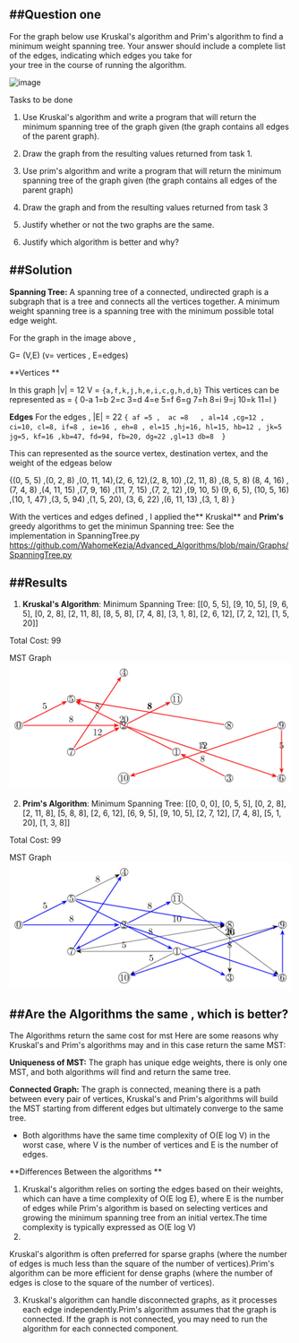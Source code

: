 ##Question one 
---
For the graph below use Kruskal's algorithm and Prim's algorithm to find a minimum weight spanning
tree. Your answer should include a complete list of the edges, indicating which edges you take for \
your tree in the course of running the algorithm.

![image](https://github.com/WahomeKezia/Advanced_Algorithms/assets/90443938/937deea9-a25d-4514-b0cd-5783a610f1a9)


Tasks to be done

1. Use Kruskal's algorithm and write a program that will return the minimum spanning tree of the graph given (the graph contains all edges of the parent graph).
2. Draw the graph from the resulting values returned from task 1.

3. Use prim's algorithm and write a program that will return the minimum spanning tree of the graph given (the graph contains all edges of the parent graph)
4. Draw the graph and from the resulting values returned from task 3

5. Justify whether or not the two graphs are the same.
6. Justify which algorithm is better and why?

##Solution 
---
**Spanning Tree:**
A spanning tree of a connected, undirected graph is a subgraph that is a tree and connects all the vertices together. A minimum weight spanning tree is a spanning tree with the minimum possible total edge weight. 

For the graph in the image above , 

G= (V,E) (v= vertices ,  E=edges)

**Vertices **

In this graph |v| = 12
V = `{a,f,k,j,h,e,i,c,g,h,d,b}` 
This vertices can be represented as = { 0-a 1=b 2=c 3=d 4=e 5=f 6=g 7=h 8=i 9=j 10=k 11=l } 

**Edges**
For the edges , 
|E| = 22
`{ af =5 ,  ac =8   , al=14 ,cg=12 , ci=10, cl=8, if=8 , ie=16 , eh=8 , el=15 ,hj=16, hl=15, hb=12 , jk=5 jg=5, kf=16 ,kb=47, fd=94, fb=20, dg=22 ,gl=13 db=8  } `

This can represented as the source vertex, destination vertex, and the weight of the edgeas below

{(0, 5, 5) ,(0, 2, 8) ,(0, 11, 14),(2, 6, 12),(2, 8, 10) ,(2, 11, 8) ,(8, 5, 8)
(8, 4, 16) ,(7, 4, 8) ,(4, 11, 15) ,(7, 9, 16) ,(11, 7, 15) ,(7, 2, 12) ,(9, 10, 5)
(9, 6, 5), (10, 5, 16) ,(10, 1, 47) ,(3, 5, 94) ,(1, 5, 20), (3, 6, 22) ,(6, 11, 13) ,(3, 1, 8) }

With the vertices and edges defined , I applied the** Kruskal** and **Prim's** greedy algorithms to get the minimun Spanning tree:
See the implementation in SpanningTree.py <https://github.com/WahomeKezia/Advanced_Algorithms/blob/main/Graphs/SpanningTree.py>

##Results 
---

1. **Kruskal's Algorithm**:
Minimum Spanning Tree: [[0, 5, 5], [9, 10, 5], [9, 6, 5], [0, 2, 8], [2, 11, 8], [8, 5, 8], [7, 4, 8], [3, 1, 8], [2, 6, 12], [7, 2, 12], [1, 5, 20]]
  
Total Cost: 99

MST Graph 
![image](https://github.com/WahomeKezia/Advanced_Algorithms/blob/main/Graphs/Kruskal'sMST.jpg)

2. **Prim's Algorithm**:
Minimum Spanning Tree: [[0, 0, 0], [0, 5, 5], [0, 2, 8], [2, 11, 8], [5, 8, 8], [2, 6, 12], [6, 9, 5], [9, 10, 5], [2, 7, 12], [7, 4, 8], [5, 1, 20], [1, 3, 8]]

Total Cost: 99

MST Graph
![image](https://github.com/WahomeKezia/Advanced_Algorithms/blob/main/Graphs/Prim'sMST.jpg)

##Are the Algorithms the same , which is better?
---
The Algorithms return the same cost for mst 
Here are some reasons why Kruskal's and Prim's algorithms may and in this case return the same MST:

**Uniqueness of MST:**
The graph has unique edge weights, there is only one MST, and both algorithms will find and return the same tree.

**Connected Graph:**
The graph is connected, meaning there is a path between every pair of vertices, Kruskal's and Prim's algorithms will build the MST starting from different edges but ultimately converge to the same tree.

- Both algorithms have the same time complexity of O(E log V) in the worst case, where V is the number of vertices and E is the number of edges.
  
**Differences Between the algorithms **

1. Kruskal's algorithm relies on sorting the edges based on their weights, which can have a time complexity of O(E log E), where E is the number of edges while Prim's algorithm is based on selecting vertices and growing the minimum spanning tree from an initial vertex.The time complexity is typically expressed as O(E log V)
2. 
Kruskal's algorithm is often preferred for sparse graphs (where the number of edges is much less than the square of the number of vertices).Prim's algorithm can be more efficient for dense graphs (where the number of edges is close to the square of the number of vertices).

3. Kruskal's algorithm can handle disconnected graphs, as it processes each edge independently.Prim's algorithm assumes that the graph is connected. If the graph is not connected, you may need to run the algorithm for each connected component.

  


